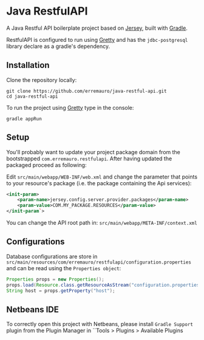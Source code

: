 # Java RestfulAPI

A Java Restful API boilerplate project based on [Jersey][1], 
built with [Gradle][2].

RestfulAPI is configured to run using [Gretty][3] and has the `jdbc-postgresql`
library declare as a gradle's dependency.

[1]: https://jersey.github.io
[2]: https://gradle.org
[3]: http://akhikhl.github.io/gretty-doc/Getting-started.html

## Installation

Clone the repository locally:

    git clone https://github.com/erremauro/java-restful-api.git
    cd java-restful-api

To run the project using [Gretty][1] type in the console:

    gradle appRun

## Setup

You'll probably want to update your project package domain from the bootstrapped
`com.erremauro.restfulapi`. After having updated the packaged proceed as 
following:

Edit `src/main/webapp/WEB-INF/web.xml` and change the parameter that points to
your resource's package (i.e. the package containing the Api services):

  ```xml
  <init-param>
      <param-name>jersey.config.server.provider.packages</param-name>
      <param-value>COM.MY_PACKAGE.RESOURCES</param-value>
  </init-param`>
  ```

You can change the API root path in: `src/main/webapp/META-INF/context.xml`

## Configurations

Database configurations are store in 
`src/main/resources/com/erremauro/restfulapi/configuration.properties` and can
be read using the `Properties object`:

  ```java
  Properties props = new Properties();
  props.load(Resource.class.getResourceAsStream("configuration.properties");
  String host = props.getProperty("host");
  ```

## Netbeans IDE

To correctly open this project with Netbeans, please install `Gradle Support`
plugin from the Plugin Manager in ``Tools > Plugins > Available Plugins